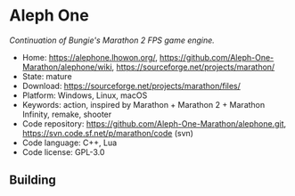 # Aleph One

_Continuation of Bungie's Marathon 2 FPS game engine._

- Home: https://alephone.lhowon.org/, https://github.com/Aleph-One-Marathon/alephone/wiki, https://sourceforge.net/projects/marathon/
- State: mature
- Download: https://sourceforge.net/projects/marathon/files/
- Platform: Windows, Linux, macOS
- Keywords: action, inspired by Marathon + Marathon 2 + Marathon Infinity, remake, shooter
- Code repository: https://github.com/Aleph-One-Marathon/alephone.git, https://svn.code.sf.net/p/marathon/code (svn)
- Code language: C++, Lua
- Code license: GPL-3.0

## Building

